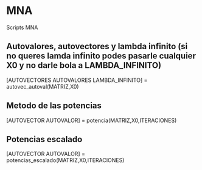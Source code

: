 # MNA
Scripts MNA

## Autovalores, autovectores y lambda infinito (si no queres lamda infinito podes pasarle cualquier X0 y no darle bola a LAMBDA_INFINITO)
[AUTOVECTORES AUTOVALORES LAMBDA_INFINITO] = autovec_autoval(MATRIZ,X0)


## Metodo de las potencias

[AUTOVECTOR AUTOVALOR] = potencia(MATRIZ,X0,ITERACIONES)

## Potencias escalado

[AUTOVECTOR AUTOVALOR] = potencias_escalado(MATRIZ,X0,ITERACIONES)

